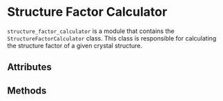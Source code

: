 # Structure Factor Calculator  
`structure_factor_calculator` is a module that contains the `StructureFactorCalculator` class. This
class is responsible for calculating the structure factor of a given crystal structure.



## Attributes


## Methods


